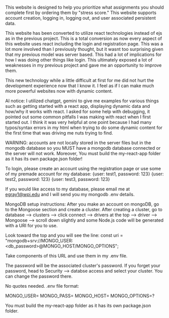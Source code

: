 This website is designed to help you prioritize what assignments you should
complete first by ordering them by "stress score." This website supports
account creation, logging in, logging out, and user associated persistent data.

This website has been converted to utilize react technologies instead of ejs as in the previous project.
This is a total conversion as now every aspect of this website uses react including the login and registration page.
This was a lot more involved than I previously thought, but it wasnt too surprising given that my previous model
was server based. This had a lot of implications for how I was doing other things like login. This ultimately exposed
a lot of weaknesses in my previous project and gave me an opportunity to improve them.

This new technology while a little difficult at first for me did not hurt the development experience now that I know it. I feel as if 
I can make much more powerful websites now with dynamic content. 

AI notice: I utilized chatgpt, gemini to give me examples for various things such as getting started with a react app, displaying dynamic data 
and how/why it works with react. I asked for some help with debugging, it pointed out some common pitfalls I 
was making with react when I first started out. I think it was very helpful at one point because I 
had many typos/syntax errors in my html when trying to do some dynamic content for the first time that was 
driving me nuts trying to find.

WARNING: accounts are not locally stored in the server files but in the mongodb database so you MUST have a mongodb database connected or the server
will not work. 
Moreover, You must build the my-react-app folder as it has its own package.json folder!

To login, please create an account using the registration page or use some of my premade account for my database:
{user: test1, password: 123}
{user: test2, password: 123}
{user: test3, password: 123}

If you would like access to my database, please email me at egray1@wpi.edu and I will send you my mongodb .env details.

MongoDB setup instructions:
After you make an account on mongoDB, go to the Mongoose section and create a cluster.
After creating a cluster, 
go to database --> clusters --> click connect --> drivers at the top --> driver --> Mongoose
--> scroll down slightly and some Node.js code will be generated with a URI for you to use.

Look toward the top and you will see the line:
const uri = "mongodb+srv://MONGO_USER:<db_password>@MONGO_HOST/MONGO_OPTIONS";

Take components of this URL and use them in my .env file.

The password will be the associated cluster's password. If you forget your password, head to Security --> databse access and select your cluster.
You can change the password there.

No quotes needed.
.env file format:

MONGO_USER=
MONGO_PASS=
MONGO_HOST=
MONGO_OPTIONS=?

You must build the my-react-app folder as it has its own package.json folder.






